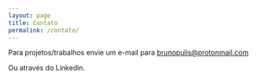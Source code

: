 ```yaml
---
layout: page
title: Contato
permalink: /contato/
---
```


Para projetos/trabalhos envie um e-mail para brunopulis@protonmail.com

Ou através do Linkedin.
